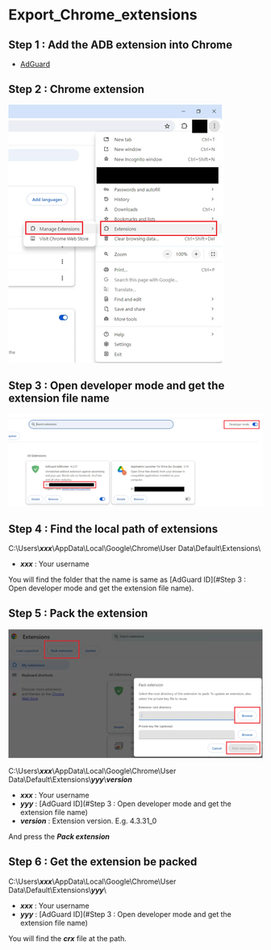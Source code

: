 # Export_Chrome_extensions

## Step 1 : Add the ADB extension into Chrome

- [AdGuard](https://chrome.google.com/webstore/detail/bgnkhhnnamicmpeenaelnjfhikgbkllg)

## Step 2 : Chrome extension

<img src=".\Image\chrome_extensions.png" alt="Chrome_extensions" style="zoom:50%;" />

## Step 3 : Open developer mode and get the extension file name

![Get_extension_ID](.\Image\Get_extension_ID.png)

## Step 4 : Find the local path of extensions 

C:\Users\\***xxx***\AppData\Local\Google\Chrome\User Data\Default\Extensions\

- ***xxx*** : Your username

You will find the folder that the name is same as [AdGuard ID](#Step 3 : Open developer mode and get the extension file name).

## Step 5 : Pack the extension

![Pack_extension](.\Image\Pack_extension.png)

C:\Users\\***xxx***\AppData\Local\Google\Chrome\User Data\Default\Extensions\\***yyy***\\***version***

- ***xxx*** : Your username
- ***yyy*** : [AdGuard ID](#Step 3 : Open developer mode and get the extension file name)
- ***version*** : Extension version. E.g. 4.3.31_0

And press the ***Pack extension***

## Step 6 : Get the extension be packed

C:\Users\\***xxx***\AppData\Local\Google\Chrome\User Data\Default\Extensions\\***yyy***\

- ***xxx*** : Your username
- ***yyy*** : [AdGuard ID](#Step 3 : Open developer mode and get the extension file name)

You will find the ***crx*** file at the path.
